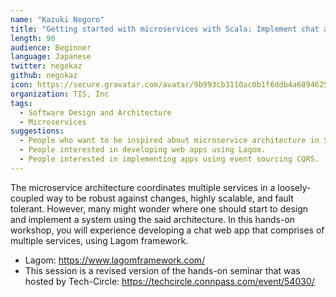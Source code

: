 ```yaml
---
name: "Kazuki Negoro"
title: "Getting started with microservices with Scala: Implement chat app using Lagom!"
length: 90
audience: Beginner
language: Japanese
twitter: negokaz
github: negokaz
icon: https://secure.gravatar.com/avatar/9b993cb3110ac0b1f6ddb4a689462520
organization: TIS, Inc
tags:
  - Software Design and Architecture
  - Microservices
suggestions:
  - People who want to be inspired about microservice architecture in Scala.
  - People interested in developing web apps using Lagom.
  - People interested in implementing apps using event sourcing CQRS.
---
```

The microservice architecture coordinates multiple services in a loosely-coupled way to be robust against changes, highly scalable, and fault tolerant. However, many might wonder where one should start to design and implement a system using the said architecture. In this hands-on workshop, you will experience developing a chat web app that comprises of multiple services, using Lagom framework.

- Lagom: https://www.lagomframework.com/
- This session is a revised version of the hands-on seminar that was hosted by Tech-Circle: https://techcircle.connpass.com/event/54030/
